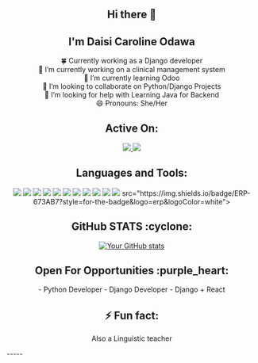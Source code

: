 <h2 align="center">Hi there 👋</h2> <h2 align="center">I'm Daisi Caroline Odawa</h2> <p align="center"> 🍀 Currently working as a Django developer<br> 🔭 I’m currently working on a clinical management system<br> 🌱 I’m currently learning Odoo<br> 👯 I’m looking to collaborate on Python/Django Projects<br> 🤔 I’m looking for help with Learning Java for Backend<br> 😄 Pronouns: She/Her </p> <h2 align="center">Active On:</h2> <p align="center"> <a href="https://www.linkedin.com/in/daisi-caroline-6a611a207/" target="blank"> <img src="https://img.shields.io/badge/-Caroline%20Daisi-0077B5?style=for-the-badge&logo=Linkedin&logoColor=white"/> </a> <a href="https://twitter.com/DaisyOdawa" target="blank"> <img src="https://img.shields.io/badge/-Daisi%20Caroline-0077B5?style=for-the-badge&logo=Twitter&logoColor=white"/> </a> </p> <h2 align="center">Languages and Tools:</h2> <p align="center"> <img src="https://img.shields.io/badge/HTML5-E34F26?style=for-the-badge&logo=html5&logoColor=white"> <img src="https://img.shields.io/badge/CSS-0077B5?&style=for-the-badge&logo=css3&logoColor=white"> <img src="https://img.shields.io/badge/JavaScript-F7DF1E?style=for-the-badge&logo=javascript&logoColor=white"> <img src="https://img.shields.io/badge/React-14354C?style=for-the-badge&logo=react&logoColor=blue"> <img src="https://img.shields.io/badge/Bootstrap-563D7C?style=for-the-badge&logo=bootstrap&logoColor=white"> <img src="https://img.shields.io/badge/Django-092E20?style=for-the-badge&logo=django&logoColor=white"> <img src="https://img.shields.io/badge/Figma-4EA94B?style=for-the-badge&logo=figma&logoColor=white"> <img src="https://img.shields.io/badge/Vscode-0077B5?style=for-the-badge&logo=visual-studio-code&logoColor=white"> 
                                                                                                                                                                                                                                                                                                                                                                                                                                                                                                                                                                                                                                                                                                                                                                                                                                                                                                                                                                                                                                                                                                                                                                                                                                                                                                                                                                                                                                                                                                                                                                                                                                                                                                                                                                                                 <img src="https://img.shields.io/badge/Odoo-0F96F6?style=for-the-badge&logo=odoo&logoColor=white">
  <img src="https://img.shields.io/badge/CRM-009688?style=for-the-badge&logo=crm&logoColor=white">
  <img src="https://img.shields.io/badge/ERP-673AB7?style=for-the-badge&logo=erp&logoColor=white">
src="https://img.shields.io/badge/ERP-673AB7?style=for-the-badge&logo=erp&logoColor=white"> </p> <h2 align="center">GitHub STATS :cyclone:</h2> <p align="center"> <a href="https://github.com/anuraghazra/github-readme-stats"> <img src="https://github-readme-stats.vercel.app/api?username=daisy-carolin" alt="Your GitHub stats"> </a> </p> <h2 align="center">Open For Opportunities :purple_heart:</h2> <p align="center"> - Python Developer - Django Developer - Django + React </p> <h2 align="center">⚡ Fun fact:</h2> <p align="center">Also a Linguistic teacher</p> -----

